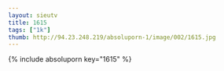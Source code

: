 ```yaml
--- 
layout: sieutv
title: 1615
tags: ["1k"]
thumb: http://94.23.248.219/absoluporn-1/image/002/1615.jpg
---
```

{% include absoluporn key="1615" %} 
